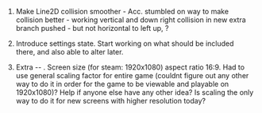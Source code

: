 1. Make Line2D collision smoother - Acc. stumbled on way to make collision better - working vertical and down right collision in new extra branch pushed - but not horizontal to left up, ?

2. Introduce settings state. Start working on what should be included there, and also able to alter later.

















999. Extra -- . Screen size (for steam: 1920x1080) aspect ratio 16:9. Had to use general scaling factor for entire game (couldnt figure out any other way to do it in order for the game to be viewable and playable on 1920x1080)? Help if anyone else have any other idea? Is scaling the only way to do it for new screens with higher resolution today? 